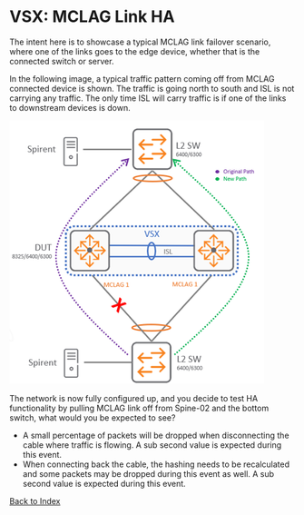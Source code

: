 
# VSX: MCLAG Link HA

The intent here is to showcase a typical MCLAG link failover scenario, where one of the links goes to the edge device, whether that is the connected switch or server. 
 
In the following image, a typical traffic pattern coming off from MCLAG connected device is shown. The traffic is going north to south and ISL is not carrying any traffic. The only time ISL will carry traffic is if one of the links to downstream devices is down. 

![](../img/mclag_link_ha.png) 

The network is now fully configured up, and you decide to test HA functionality by pulling MCLAG link off from Spine-02 and the bottom switch, what would you be expected to see?

* A small percentage of packets will be dropped when disconnecting the cable where traffic is flowing. A sub second value is expected during this event.
* When connecting back the cable, the hashing needs to be recalculated and some packets may be dropped during this event as well. A sub second value is expected during this event.

[Back to Index](../index.md)